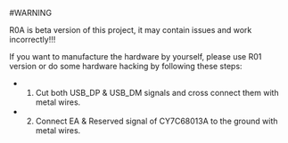 #WARNING

R0A is beta version of this project, it may contain issues and work incorrectly!!!

If you want to manufacture the hardware by yourself, please use R01 version or do some hardware hacking by following these steps:

- 1. Cut both USB_DP & USB_DM signals and cross connect them with metal wires.
- 2. Connect EA & Reserved signal of CY7C68013A to the ground with metal wires.
